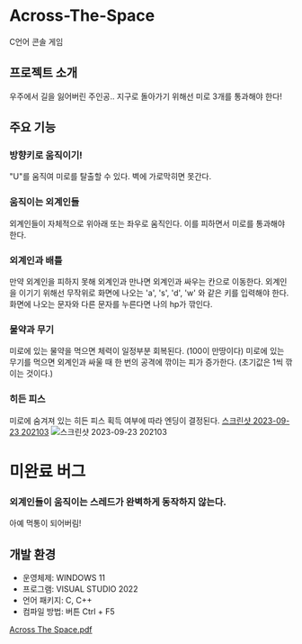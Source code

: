 # Across-The-Space
C언어 콘솔 게임
## 프로젝트 소개
우주에서 길을 잃어버린 주인공.. 지구로 돌아가기 위해선 미로 3개를 통과해야 한다!

## 주요 기능
### 방향키로 움직이기!
"U"를 움직여 미로를 탈출할 수 있다. 벽에 가로막히면 못간다.
### 움직이는 외계인들
외계인들이 자체적으로 위아래 또는 좌우로 움직인다. 이를 피하면서 미로를 통과해야 한다.
### 외계인과 배틀
만약 외계인을 피하지 못해 외계인과 만나면 외계인과 싸우는 칸으로 이동한다.
외계인을 이기기 위해선 무작위로 화면에 나오는 'a', 's', 'd', 'w' 와 같은 키를 입력해야 한다.
화면에 나오는 문자와 다른 문자를 누른다면 나의 hp가 깎인다.

### 물약과 무기
미로에 있는 물약을 먹으면 체력이 일정부분 회복된다. (100이 만땅이다)
미로에 있는 무기를 먹으면 외계인과 싸울 때 한 번의 공격에 깎이는 피가 증가한다. (초기값은 1씩 깎이는 것이다.)
### 히든 피스
미로에 숨겨져 있는 히든 피스 획득 여부에 따라 엔딩이 결정된다.
[스크린샷 2023-09-23 202103](https://github.com/goodrain95/Across-The-Space/assets/143669574/fe0463d3-f8b3-4adb-85fb-32ab633b74b0)
![스크린샷 2023-09-23 202103](https://github.com/goodrain95/Across-The-Space/assets/143669574/872687c8-1f60-41dc-9435-9724d9b28b20)

# 미완료 버그
### 외계인들이 움직이는 스레드가 완벽하게 동작하지 않는다.
아예 먹통이 되어버림!

## 개발 환경
- 운영체제: WINDOWS 11
- 프로그램: VISUAL STUDIO 2022
- 언어 패키지: C, C++
- 컴파일 방법: 버튼 Ctrl + F5


[Across The Space.pdf](https://github.com/goodrain95/Across-The-Space/files/12839497/Across.The.Space.pdf)


